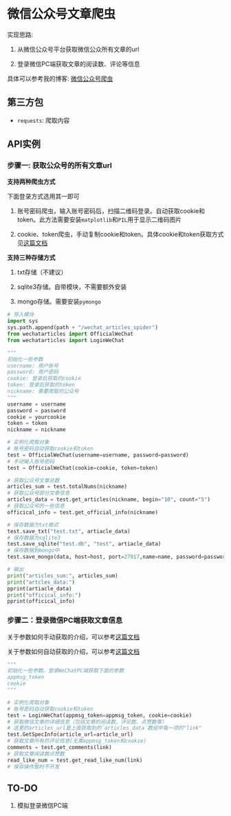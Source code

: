 # 微信公众号文章爬虫

实现思路:

1. 从微信公众号平台获取微信公众所有文章的url

2. 登录微信PC端获取文章的阅读数、评论等信息

具体可以参考我的博客: [微信公众号爬虫](http://blog.csdn.net/wnma3mz/article/details/78570580)

## 第三方包

- `requests`: 爬取内容

## API实例

### 步骤一: 获取公众号的所有文章url

**支持两种爬虫方式**

下面登录方式选用其一即可

1. 账号密码爬虫，输入账号密码后，扫描二维码登录。自动获取cookie和token。此方法需要安装`matplotlib`和`PIL`用于显示二维码图片

2. cookie、token爬虫，手动复制cookie和token。具体cookie和token获取方式见[这篇文档](https://github.com/wnma3mz/wechat_articles_spider/blob/master/docs/get_cookie_token.md)


**支持三种存储方式**

1. txt存储（不建议）

2. sqlite3存储。自带模块，不需要额外安装

3. mongo存储。需要安装`pymongo`

```python
# 导入模块
import sys
sys.path.append(path + "/wechat_articles_spider")
from wechatarticles import OfficialWeChat
from wechatarticles import LoginWeChat
```

```python
"""
初始化一些参数
username: 用户账号
password: 用户密码
cookie: 登录后获取的cookie
token: 登录后获取的token
nickname: 需要爬取的公众号
"""
username = username
password = password
cookie = yourcookie
token = token
nickname = nickname

# 实例化爬取对象
# 账号密码自动获取cookie和token
test = OfficialWeChat(username=username, password=password)
# 手动输入账号密码
test = OfficialWeChat(cookie=cookie, token=token)

# 获取公众号文章总数
articles_sum = test.totalNums(nickname)
# 获取公众号部分文章信息
articles_data = test.get_articles(nickname, begin="10", count="5")
# 获取公众号的一些信息
officical_info = test.get_official_info(nickname)

# 保存数据为txt格式
test.save_txt("test.txt", artiacle_data)
# 保存数据为sqlite3
test.save_sqlite("test.db", "test", artiacle_data)
# 保存数据到mongo中
test.save_mongo(data, host=host, port=27017,name=name, password=password, dbname=dbname, collname=collname)
```

```python
# 输出
print("articles_sum:", articles_sum)
print("artcles_data:")
pprint(artiacle_data)
print("officical_info:")
pprint(officical_info)
```

### 步骤二：登录微信PC端获取文章信息

关于参数如何手动获取的介绍，可以参考[这篇文档](https://github.com/wnma3mz/wechat_articles_spider/blob/master/docs/get_appmsg_token.md)

关于参数如何自动获取的介绍，可以参考[这篇文档](https://github.com/wnma3mz/wechat_articles_spider/blob/master/docs/关于自动获取微信参数.md)


```python
"""
初始化一些参数。登录WeChatPC端获取下面的参数
appmsg_token
cookie
"""

# 实例化爬取对象
# 账号密码自动获取cookie和token
test = LoginWeChat(appmsg_token=appmsg_token, cookie=cookie)
# 获取微信文章的详细信息（包括文章的阅读数、评论数、点赞数等）
# 这里的articles_url是上面获取到的`articles_data`数组中每一项的"link"
test.GetSpecInfo(article_url=article_url)
# 获取文章所有的评论信息(无需appmsg_token和cookie)
comments = test.get_comments(link)
# 获取文章阅读数点赞数
read_like_num = test.get_read_like_num(link)
# 保存操作暂时不开发
```

## TO-DO

1. 模拟登录微信PC端
